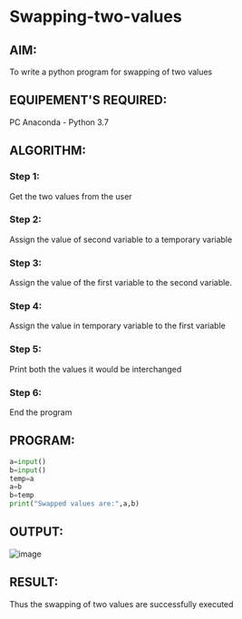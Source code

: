 # Swapping-two-values
## AIM:
To write a python program for swapping of two values
## EQUIPEMENT'S REQUIRED: 
PC
Anaconda - Python 3.7
## ALGORITHM: 
### Step 1:
Get the two values from the user
### Step 2: 
Assign the value of second variable to a temporary variable 
### Step 3: 
Assign the value of the first variable to the second variable.
### Step 4:  
Assign the value in temporary variable to the first variable
### Step 5: 
Print both the values it would be interchanged
### Step 6: 
End the program


## PROGRAM:
```python
a=input()
b=input()
temp=a
a=b
b=temp
print("Swapped values are:",a,b)
```
## OUTPUT:

![image](https://github.com/Visalan-H/Swapping-two-values/assets/152077751/93f2a98b-d351-4487-8a8e-b733672ec221)


## RESULT:
Thus the swapping of two values are successfully executed



